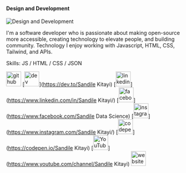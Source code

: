 #### Design and Development 
![Design and Development ](https://scontent-cpt1-1.xx.fbcdn.net/v/t39.30808-6/424937774_1065179191441292_7703377149968474152_n.jpg?_nc_cat=107&ccb=1-7&_nc_sid=783fdb&_nc_eui2=AeG8_gNPtMJPNelgd2Yupexayt91xFl9IgXK33XEWX0iBYDRtWsgjq23VCb_IFn7pMInUirnWv39DPFGGZsFfpEv&_nc_ohc=HdLNOzDvxCgAX8D5izA&_nc_ht=scontent-cpt1-1.xx&oh=00_AfDHfq43WeIsEbu2LmBDFySfnbw6F6TUHFofur8dgEwEYw&oe=65EB8D4C)

I'm a software developer who is passionate about making open-source more accessible, creating technology to elevate people, and building community. Technology I enjoy working with Javascript, HTML, CSS, Tailwind, and APIs. 

Skills: JS / HTML / CSS / JSON

[<img src='https://cdn.jsdelivr.net/npm/simple-icons@3.0.1/icons/github.svg' alt='github' height='40'>](https://github.com/ksandile)  [<img src='https://cdn.jsdelivr.net/npm/simple-icons@3.0.1/icons/dev-dot-to.svg' alt='dev' height='40'>](https://dev.to/Sandile Kitayi)  [<img src='https://cdn.jsdelivr.net/npm/simple-icons@3.0.1/icons/linkedin.svg' alt='linkedin' height='40'>](https://www.linkedin.com/in/Sandile Kitayi/)  [<img src='https://cdn.jsdelivr.net/npm/simple-icons@3.0.1/icons/facebook.svg' alt='facebook' height='40'>](https://www.facebook.com/Sandile Data Science)  [<img src='https://cdn.jsdelivr.net/npm/simple-icons@3.0.1/icons/instagram.svg' alt='instagram' height='40'>](https://www.instagram.com/Sandile Kitayi/)  [<img src='https://cdn.jsdelivr.net/npm/simple-icons@3.0.1/icons/codepen.svg' alt='codepen' height='40'>](https://codepen.io/Sandile Kitayi)  [<img src='https://cdn.jsdelivr.net/npm/simple-icons@3.0.1/icons/youtube.svg' alt='YouTube' height='40'>](https://www.youtube.com/channel/Sandile Kitayi)  [<img src='https://cdn.jsdelivr.net/npm/simple-icons@3.0.1/icons/icloud.svg' alt='website' height='40'>](https://my-portfolio-e47652.netlify.app/)  

